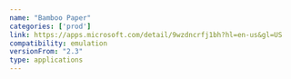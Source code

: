 ```yaml
---
name: "Bamboo Paper"
categories: ['prod']
link: https://apps.microsoft.com/detail/9wzdncrfj1bh?hl=en-us&gl=US
compatibility: emulation
versionFrom: "2.3"
type: applications
---
```


